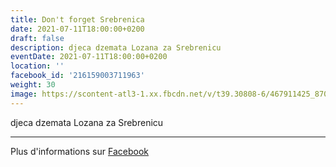 ```yaml
---
title: Don't forget Srebrenica
date: 2021-07-11T18:00:00+0200
draft: false
description: djeca dzemata Lozana za Srebrenicu
eventDate: 2021-07-11T18:00:00+0200
location: ''
facebook_id: '216159003711963'
weight: 30
image: https://scontent-atl3-1.xx.fbcdn.net/v/t39.30808-6/467911425_8702124949883247_8451066247417132989_n.jpg?_nc_cat=103&ccb=1-7&_nc_sid=9e60e4&_nc_ohc=6yEuj3604zwQ7kNvwGNVH-O&_nc_oc=Admxf33ts6MqN5DIDWYQz04JSH_W8gw25pbYbV_ijzvVHXZw9Ve3AZ51voMNnYl7gAk&_nc_zt=23&_nc_ht=scontent-atl3-1.xx&edm=ABTKTjYEAAAA&_nc_gid=3taC0KDptyZb80L0zlKaIA&oh=00_AfdvKDbXkRs2kVHvpFKkNlgBNVSNRwvw3fDjs7QrWh6NnA&oe=68EE2C99
---
```


djeca dzemata Lozana za Srebrenicu

---

Plus d'informations sur [Facebook](https://facebook.com/events/216159003711963)